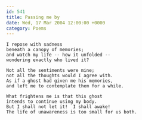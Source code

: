 ```yaml
---
id: 541
title: Passing me by
date: Wed, 17 Mar 2004 12:00:00 +0000
category: Poems
---
```


    I repose with sadness  
    beneath a canopy of memories;  
    and watch my life -- how it unfolded --  
    wondering exactly who lived it?

    Not all the sentiments were mine;  
    not all the thoughts would I agree with.  
    As if a ghost had given me his memories,  
    and left me to contemplate them for a while.

    What frightens me is that this ghost  
    intends to continue using my body.  
    But I shall not let it!  I shall awake!  
    The life of unawareness is too small for us both.


